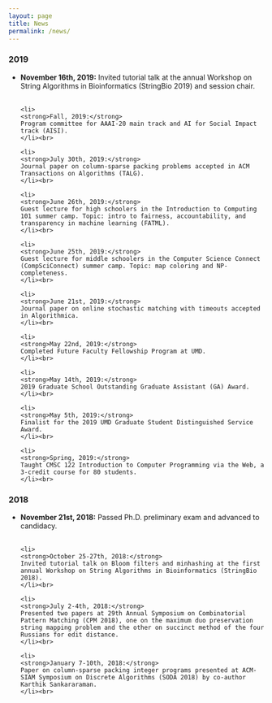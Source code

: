 ```yaml
---
layout: page
title: News
permalink: /news/
---
```




<h3>2019</h3>

<ul>
	<li>
	<strong>November 16th, 2019:</strong>
	Invited tutorial talk at the annual Workshop on String Algorithms in Bioinformatics (StringBio 2019) and session chair.
	</li><br>

	<li>
	<strong>Fall, 2019:</strong>
	Program committee for AAAI-20 main track and AI for Social Impact track (AISI).
	</li><br>

	<li>
	<strong>July 30th, 2019:</strong>
	Journal paper on column-sparse packing problems accepted in ACM Transactions on Algorithms (TALG).
	</li><br>
	
	<li>
	<strong>June 26th, 2019:</strong>
	Guest lecture for high schoolers in the Introduction to Computing 101 summer camp. Topic: intro to fairness, accountability, and transparency in machine learning (FATML).
	</li><br>
	
	<li>
	<strong>June 25th, 2019:</strong>
	Guest lecture for middle schoolers in the Computer Science Connect (CompSciConnect) summer camp. Topic: map coloring and NP-completeness.
	</li><br>

	<li>
	<strong>June 21st, 2019:</strong>
	Journal paper on online stochastic matching with timeouts accepted in Algorithmica.
	</li><br>

	<li>
	<strong>May 22nd, 2019:</strong>
	Completed Future Faculty Fellowship Program at UMD.
	</li><br>

	<li>
	<strong>May 14th, 2019:</strong>
	2019 Graduate School Outstanding Graduate Assistant (GA) Award.
	</li><br>

	<li>
	<strong>May 5th, 2019:</strong>
	Finalist for the 2019 UMD Graduate Student Distinguished Service Award.
	</li><br>

	<li>
	<strong>Spring, 2019:</strong>
	Taught CMSC 122 Introduction to Computer Programming via the Web, a 3-credit course for 80 students.
	</li><br>
</ul>


<h3>2018</h3>


<ul>
	<li>
	<strong>November 21st, 2018:</strong>
	Passed Ph.D. preliminary exam and advanced to candidacy.
	</li><br>

	<li>
	<strong>October 25-27th, 2018:</strong>
	Invited tutorial talk on Bloom filters and minhashing at the first annual Workshop on String Algorithms in Bioinformatics (StringBio 2018).
	</li><br>

	<li>
	<strong>July 2-4th, 2018:</strong>
	Presented two papers at 29th Annual Symposium on Combinatorial Pattern Matching (CPM 2018), one on the maximum duo preservation string mapping problem and the other on succinct method of the four Russians for edit distance.
	</li><br>

	<li>
	<strong>January 7-10th, 2018:</strong>
	Paper on column-sparse packing integer programs presented at ACM-SIAM Symposium on Discrete Algorithms (SODA 2018) by co-author Karthik Sankararaman.
	</li><br>

</ul>






